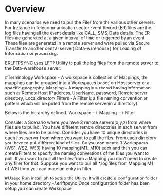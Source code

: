 # Overview
In many scenarios we need to pull the Files from the various other servers. 
For Instance in Telecommunication sector Event Record (ER) files are the log files having all the event details like CALL, SMS, Data details. 
The ER files are generated at a given interval of time or triggered by an event. These files are generated in a remote server and were pulled via Secure Transfer to another central server( Data-warehouse ) for Loading of Information or processing. 

ERLFTPSYNC uses LFTP Utility to pull the log files from the remote server to the Data-warehouse server.

#Terminology
Workspace - A workspace is collection of Mappings, the mappings can be grouped into a Workspaces based on Host server or a specific geography.
Mapping - A mapping is a record having information such as Remote Host IP address, UserName, password, Remote server directory, Local directory
Filters - A Filter is a file naming convention or pattern which will be pulled from the remote server(in a directory). 

Below is the hierarchy defined. 
Workspace --> Mapping --> Filter

Consider a Scenario where you have 3 remote servers(x,y,z) from where files are to pulled. You have different remote directories in each server from where files are to be pulled. Consider you have 10 unique directories in each host server from where you want to pull the files. From each directory you have to pull different kind of files. So you can create 3 Workspaces (WS1, WS2, WS3) having 10 mapping(M1...M10) each and then you can create Filters to specify the naming conventions of the files you want to pull. If you want to pull all the files from a Mapping you don't need to create any filter for that.
Suppose you want to pull all *.log files from Mapping M1 of WS1 then you can make an entry in filter 

#Usage
Run install.sh to setup the Utility. It will create a configuration folder in your home directory ~/.erlftpsync
Once configuration folder has been setup you can create Workspace


                